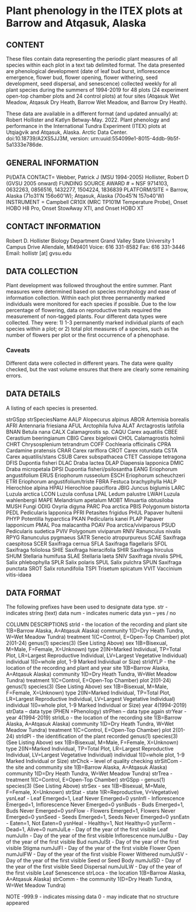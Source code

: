 # Plant phenology in the ITEX plots at Barrow and Atqasuk, Alaska

## CONTENT
These files contain data representing the periodic plant measures of all species within each plot in a text tab delimited format.  The data presented are phenological development (date of leaf bud burst, inflorescence emergence, flower bud, flower opening, flower withering, seed development, seed dispersal, and senescence) collected weekly for all plant species during the summers of 1994-2019 for 48 plots (24 experiment open-top chamber plots and 24 control plots) at four sites (Atqasuk Wet Meadow, Atqasuk Dry Heath, Barrow Wet Meadow, and Barrow Dry Heath).  

These data are available in a different format (and updated annually) at:
Robert Hollister and Katlyn Betway-May. 2022. Plant phenology and performance in the International Tundra Experiment (ITEX) plots at Utqiaġvik and Atqasuk, Alaska. Arctic Data Center. doi:10.18739/A2XS5JJ3M, version: urn:uuid:554099e1-8015-4ddb-9b5f-5a1333e786de.

## GENERAL INFORMATION

PI/DATA CONTACT= 	Webber, Patrick J (MSU 1994-2005)
 				Hollister, Robert D (GVSU 2005 onward)
FUNDING SOURCE AWARD # = NSF 9714103, 0632263, 0856516, 1432277, 1504224, 1836839
PLATFORM/SITE = Barrow, Alaska (71o31'N 156o60'W);
                Atqasuk, Alaska (70o45'N 157o40'W)
INSTRUMENT = Campbell CR10X (MRC TP101M Temperature Probe), Onset HOBO H8 Pro, Onset StowAway XTI, and Onset HOBO XT

## CONTACT INFORMATION

Robert D. Hollister
Biology Department
Grand Valley State University
1 Campus Drive
Allendale, MI49401 
Voice: 616 331-8582
Fax: 616 331-3446
Email: hollistr [at] gvsu.edu


## DATA COLLECTION
Plant development was followed throughout the entire summer.  Plant measures were determined based on species morphology and ease of information collection.  Within each plot three permanently marked individuals were monitored for each species if possible.  Due to the low percentage of flowering, data on reproductive traits required the measurement of non-tagged plants.  Four different data types were collected.  They were: 1) 1-3 permanently marked individual plants of each species within a plot; or 2) total plot measures of a species, such as the number of flowers per plot or the first occurrence of a phenophase.


### Caveats
Different data were collected in different years.  The data were quality checked, but the vast volume ensures that there are clearly some remaining errors.


## DATA DETAILS

A listing of each species is presented.

strGSpp	strSpeciesName
AALP		Alopecurus alpinus
ABOR		Artemisia borealis
AFRI		Antennaria friesiana
AFUL		Arctophila fulva
ALAT		Arctagrostis latifolia
BNAN		Betula nana
CALX		Calamagrostis sp.
CAQU		Carex aquatilis
CBEE		Cerastium beeringianum
CBIG		Carex bigelowii
CHOL		Calamagrostis holmii
CHRT		Chrysosplenium tetrandrum
COFF		Cochlearia officinalis
CPRA		Cardamine pratensis
CRAR		Carex rariflora
CROT		Carex rotundata
CSTA		Carex aquatilis/stans
CSUB		Carex subspathacea
CTET		Cassiope tetragona
DFIS		Dupontia fisheri
DLAC		Draba lactea
DLAP		Diapensia lapponica
DMIC		Draba micropetala
DPSI		Dupontia fisheri/psilosantha
EANG		Eriophorum angustifolium
ERUS		Eriophorum russeolum
ESCH		Eriophorum scheuchzeri
ETRI		Eriophorum angustifolium/triste
FBRA		Festuca brachyphylla
HALP		Hierochloe alpina
HPAU		Hierochloe pauciflora
JBIG		Juncus biglumis
LARC		Luzula arctica
LCON		Luzula confusa
LPAL		Ledum palustre
LWAH		Luzula wahlenbergii
MAPE		Melandrium apetalum
MOBT		Minuartia obtusiloba
MUSH		Fungi
ODIG		Oxyria digyna
PARC		Poa arctica
PBIS		Polygonum bistorta
PEDL		Pedicularis lapponica
PFRI		Petasites frigidus
PHUL		Papaver hultenii
PHYP		Potentilla hyparctica
PKAN		Pedicularis kanei
PLAP		Papaver lapponicum
PMAL		Poa malacantha
POAV		Poa arctica/viviparous
PSUD		Pedicularis sudetica
PVIV		Polygonum viviparum
RNIV		Ranunculus nivalis
RPYG		Ranunculus pygmaeus
SATR		Senecio atropurpureus
SCAE		Saxifraga caespitosa
SCER		Saxifraga cernua
SFLA		Saxifraga flagellaris
SFOL		Saxifraga foliolosa
SHIE		Saxifraga hieracifolia
SHIR		Saxifraga hirculus
SHUM		Stellaria humifusa
SLAE		Stellaria laeta
SNIV		Saxifraga nivalis
SPHL		Salix phlebophylla
SPLR		Salix polaris
SPUL		Salix pulchra
SPUN		Saxifraga punctata
SROT		Salix rotundifolia
TSPI		Trisetum spicatum
VVIT		Vaccinium vitis-idaea


## DATA FORMAT
The following prefixes have been used to designate data type.
   str - indicates string (text) data
   num - indicates numeric data
   ysn – yes / no

COLUMN DESCRIPTIONS 
strId  - the location of the recording and plant 
	site 1(B=Barrow Alaska, A=Atqasuk Alaska)
	community 1(D=Dry Heath Tundra, W=Wet Meadow Tundra)
	treatment 1(C=Control, E=Open-Top Chamber)
	plot 2(01-24) 
genus(1) species(3) (See Listing Above)
sex 1(B=Bisexual, M=Male, F=Female, X=Unknown)
type 2(IN=Marked Individual, TP=Total Plot, LR=Largest Reproductive Individual, 
                       LV=Largest Vegetative Individual)
individual 1(0=whole plot, 1-9 Marked Individual or Size)
strIdYLP  - the location of the recording and plant and year
	site 1(B=Barrow Alaska, A=Atqasuk Alaska)
	community 1(D=Dry Heath Tundra, W=Wet Meadow Tundra)
	treatment 1(C=Control, E=Open-Top Chamber)
	plot 2(01-24) 
genus(1) species(3) (See Listing Above)
sex 1(B=Bisexual, M=Male, F=Female, X=Unknown)
type 2(IN=Marked Individual, TP=Total Plot, LR=Largest Reproductive Individual, 
                       LV=Largest Vegetative Individual)
individual 1(0=whole plot, 1-9 Marked Individual or Size)
year 4(1994-2019)
strData – data type (PHEN =Phenology)
strPhen – data type again
strYear  - year 4(1994-2019)
strIdLo  - the location of the recording
	site 1(B=Barrow Alaska, A=Atqasuk Alaska)
	community 1(D=Dry Heath Tundra, W=Wet Meadow Tundra)
	treatment 1(C=Control, E=Open-Top Chamber)
	plot 2(01-24) 
strIdPl  - the identification of the plant recorded
genus(1) species(3) (See Listing Above)
sex 1(B=Bisexual, M=Male, F=Female, X=Unknown)
type 2(IN=Marked Individual, TP=Total Plot, LR=Largest Reproductive Individual, 
                       LV=Largest Vegetative Individual)
individual 1(0=whole plot, 1-9 Marked Individual or Size)
strChck – level of quality checking 
strSitCom  - the site and community
site 1(B=Barrow Alaska, A=Atqasuk Alaska)
community 1(D=Dry Heath Tundra, W=Wet Meadow Tundra)
strTrea  - treatment 1(C=Control, E=Open-Top Chamber)
strGSpp  - genus(1) species(3) (See Listing Above)
strSex  - sex 1(B=Bisexual, M=Male, F=Female, X=Unknown)
strStat  - state 1(R=Reproductive, V=Vegetative)
ysnLeaf -		Leaf Emerged=1, Leaf Never Emerged=0
ysnInfl	-		Inflorescence Emerged=1, Inflorescence Never Emerged=0 
ysnBuds -		Buds Emerged=1, Buds Never Emerged=0
ysnFlow -		Flowers Emerged=1, Flowers Never Emerged=0
ysnSeed -		Seeds Emerged=1, Seeds Never Emerged=0
ysnEatn -		Eaten=1, Not Eaten=0
ysnHeal -		Healthy=1, Not Healthy=0
ysnTerm -		Dead=1, Alive=0
numJulLe -		Day of the year of the first visible Leaf
numJulIn -		Day of the year of the first visible Inflorescence
numJulBu -		Day of the year of the first visible Bud
numJulSt -		Day of the year of the first visible Stigma
numJulFl -		Day of the year of the first visible Flower Open
numJulFW -		Day of the year of the first visible Flower Withered
numJulSV -		Day of the year of the first visible Seed or Seed Body
numJulSD -		Day of the year of the first visible Seed Dispersal
numJulLW -		Day of the year of the first visible Leaf Senescence 
strLoca  - the location 1(B=Barrow Alaska, A=Atqasuk Alaska)
strComm  - the community 1(D=Dry Heath Tundra, W=Wet Meadow Tundra)


NOTE
       -999.9 - indicates missing data
            0 - may indicate that no structure appeared
